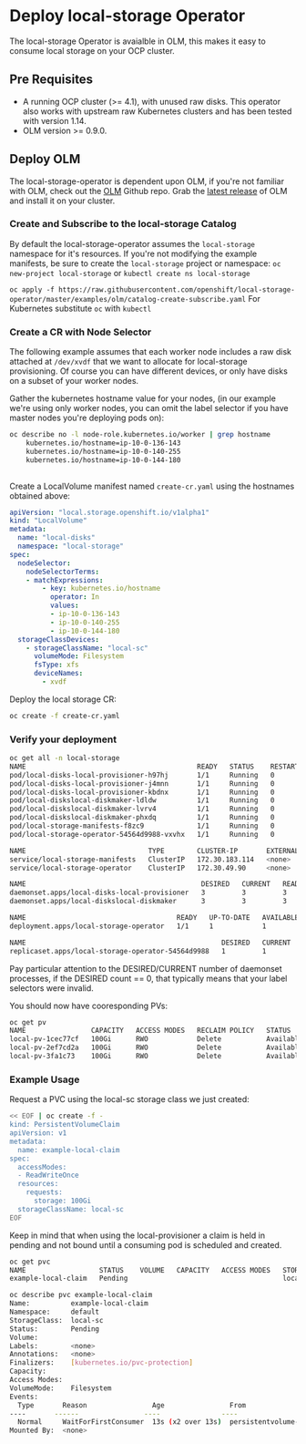 # Deploy local-storage Operator

The local-storage Operator is avaialble in OLM, this makes it easy to consume local storage on your OCP cluster.

## Pre Requisites

* A running OCP cluster (>= 4.1), with unused raw disks.  This operator also works with upstream raw Kubernetes clusters
  and has been tested with version 1.14.
* OLM version >= 0.9.0.

## Deploy OLM

The local-storage-operator is dependent upon OLM, if you're not familiar with OLM, check out the [OLM](https://github.com/operator-framework/operator-lifecycle-manager)
Github repo.  Grab the [latest release](https://github.com/operator-framework/operator-lifecycle-manager/releases) of OLM and install it on your cluster. 

### Create and Subscribe to the local-storage Catalog

By default the local-storage-operator assumes the `local-storage` namespace for it's resources.  If you're not modifying the example manifests, be sure to create
the `local-storage` project or namespace: 
`oc new-project local-storage` or `kubectl create ns local-storage`


`oc apply -f https://raw.githubusercontent.com/openshift/local-storage-operator/master/examples/olm/catalog-create-subscribe.yaml`
For Kubernetes substitute `oc` with `kubectl`

### Create a CR with Node Selector

The following example assumes that each worker node includes a raw disk attached at ``/dev/xvdf`` that we want to allocate for local-storage provisioning.  Of course you can have different devices, or only have disks on a subset of your worker nodes.

Gather the kubernetes hostname value for your nodes, (in our example we're using only worker nodes, you can omit the label selector if you have master nodes you're deploying pods on):

```bash
oc describe no -l node-role.kubernetes.io/worker | grep hostname
	kubernetes.io/hostname=ip-10-0-136-143
	kubernetes.io/hostname=ip-10-0-140-255
	kubernetes.io/hostname=ip-10-0-144-180
	
```

Create a LocalVolume manifest named ``create-cr.yaml`` using the hostnames obtained above:

```yaml
apiVersion: "local.storage.openshift.io/v1alpha1"
kind: "LocalVolume"
metadata:
  name: "local-disks"
  namespace: "local-storage"
spec:
  nodeSelector:
    nodeSelectorTerms:
    - matchExpressions:
        - key: kubernetes.io/hostname
          operator: In
          values:
          - ip-10-0-136-143
          - ip-10-0-140-255
          - ip-10-0-144-180
  storageClassDevices:
    - storageClassName: "local-sc"
      volumeMode: Filesystem
      fsType: xfs
      deviceNames:
        - xvdf
```

Deploy the local storage CR:

```bash
oc create -f create-cr.yaml
```

### Verify your deployment

```bash
oc get all -n local-storage
NAME                                          READY   STATUS    RESTARTS   AGE
pod/local-disks-local-provisioner-h97hj       1/1     Running   0          46m
pod/local-disks-local-provisioner-j4mnn       1/1     Running   0          46m
pod/local-disks-local-provisioner-kbdnx       1/1     Running   0          46m
pod/local-diskslocal-diskmaker-ldldw          1/1     Running   0          46m
pod/local-diskslocal-diskmaker-lvrv4          1/1     Running   0          46m
pod/local-diskslocal-diskmaker-phxdq          1/1     Running   0          46m
pod/local-storage-manifests-f8zc9             1/1     Running   0          48m
pod/local-storage-operator-54564d9988-vxvhx   1/1     Running   0          47m

NAME                              TYPE        CLUSTER-IP       EXTERNAL-IP   PORT(S)     AGE
service/local-storage-manifests   ClusterIP   172.30.183.114   <none>        50051/TCP   48m
service/local-storage-operator    ClusterIP   172.30.49.90     <none>        60000/TCP   47m

NAME                                           DESIRED   CURRENT   READY   UP-TO-DATE   AVAILABLE   NODE SELECTOR   AGE
daemonset.apps/local-disks-local-provisioner   3         3         3       3            3           <none>          46m
daemonset.apps/local-diskslocal-diskmaker      3         3         3       3            3           <none>          46m

NAME                                     READY   UP-TO-DATE   AVAILABLE   AGE
deployment.apps/local-storage-operator   1/1     1            1           47m

NAME                                                DESIRED   CURRENT   READY   AGE
replicaset.apps/local-storage-operator-54564d9988   1         1         1       47m
```

Pay particular attention to the DESIRED/CURRENT number of daemonset processes, if the DESIRED count == 0, that typically means that your label selectors were invalid.

You should now have cooresponding PVs:

```bash
oc get pv
NAME                CAPACITY   ACCESS MODES   RECLAIM POLICY   STATUS      CLAIM   STORAGECLASS   REASON   AGE
local-pv-1cec77cf   100Gi      RWO            Delete           Available           local-sc                88m
local-pv-2ef7cd2a   100Gi      RWO            Delete           Available           local-sc                82m
local-pv-3fa1c73    100Gi      RWO            Delete           Available           local-sc                48m
```

### Example Usage

Request a PVC using the local-sc storage class we just created:

```bash
<< EOF | oc create -f -
kind: PersistentVolumeClaim
apiVersion: v1
metadata:
  name: example-local-claim
spec:
  accessModes:
  - ReadWriteOnce
  resources:
    requests:
      storage: 100Gi 
  storageClassName: local-sc
EOF
```

Keep in mind that when using the local-provisioner a claim is held in pending and not bound until a consuming pod is scheduled and created.


```bash
oc get pvc
NAME                  STATUS    VOLUME   CAPACITY   ACCESS MODES   STORAGECLASS   AGE
example-local-claim   Pending                                      local-sc       2s
```
```bash
oc describe pvc example-local-claim
Name:          example-local-claim
Namespace:     default
StorageClass:  local-sc
Status:        Pending
Volume:        
Labels:        <none>
Annotations:   <none>
Finalizers:    [kubernetes.io/pvc-protection]
Capacity:      
Access Modes:  
VolumeMode:    Filesystem
Events:
  Type       Reason                Age                From                         Message
----       ------                ----               ----                         -------
  Normal     WaitForFirstConsumer  13s (x2 over 13s)  persistentvolume-controller  waiting for first consumer to be created before binding
Mounted By:  <none>
```
